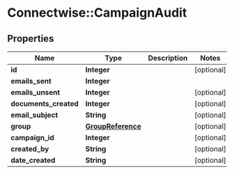 # Connectwise::CampaignAudit

## Properties
Name | Type | Description | Notes
------------ | ------------- | ------------- | -------------
**id** | **Integer** |  | [optional] 
**emails_sent** | **Integer** |  | 
**emails_unsent** | **Integer** |  | [optional] 
**documents_created** | **Integer** |  | [optional] 
**email_subject** | **String** |  | [optional] 
**group** | [**GroupReference**](GroupReference.md) |  | [optional] 
**campaign_id** | **Integer** |  | [optional] 
**created_by** | **String** |  | [optional] 
**date_created** | **String** |  | [optional] 


